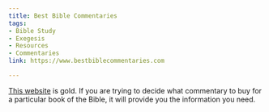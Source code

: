 ```yaml
---
title: Best Bible Commentaries
tags:
- Bible Study
- Exegesis
- Resources
- Commentaries
link: https://www.bestbiblecommentaries.com

---
```

[This website](https://www.bestbiblecommentaries.com) is gold. If you are trying to decide what commentary to buy for a particular book of the Bible, it will provide you the information you need.